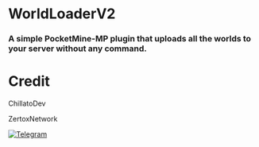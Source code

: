# WorldLoaderV2


### A simple PocketMine-MP plugin that uploads all the worlds to your server without any command.

# Credit

ChillatoDev

ZertoxNetwork

[![Telegram](https://th.bing.com/th/id/R.45f04a5925a96d262add423ae79af959?rik=zGqMWMW5jXoD6w&pid=ImgRaw&r=0)](https://t.me/ChillatoDev)